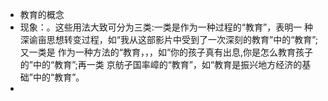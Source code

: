 - 教育的概念
- 现象：。这些用法大致可分为三类:一类是作为一种过程的“教育”，表明一
  种深谕亩思想转变过程，如“我从这部影片中受到了一次深刻的教育”中的“教育”;又一类是
  作为一种方法的“教育，，，如“你的孩子真有出息,你是怎么教育孩子的”中的“教育”;再一类
  京舫孑国率嶂的“教育”，如“教育是振兴地方经济的基础”中的“教育”。
-